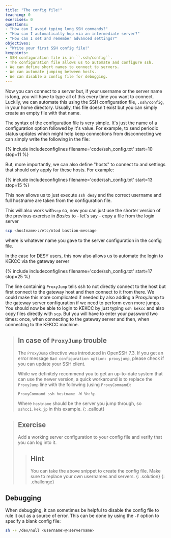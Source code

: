 ```yaml
---
title: "The config file!"
teaching: 0
exercises: 0
questions:
- "How can I avoid typing long SSH commands?"
- "How can I automatically hop via an intermediate server?"
- "How can I set and remember advanced settings?"
objectives:
- "Write your first SSH config file!"
keypoints:
- SSH configuration file is in ``.ssh/config``.
- The configuration file allows us to automate and configure ssh.
- We can define short names to connect to servers.
- We can automate jumping between hosts.
- We can disable a config file for debugging. 
---
```

Now you can connect to a server but, if your username or the server name
is long, you will have to type all of this every time you want to connect. Luckily, we can
automate this using the SSH configuration file, ``.ssh/config``, in your home
directory. Usually, this file doesn't exist but you can simply create an empty
file with that name.

The syntax of the configuration file is very simple. It's just the name of a
configuration option followed by it's value. For example, to send periodic
status updates which might help keep connections from disconnecting we can
simply write the following in the file:

{% include includeconfiglines filename='code/ssh_config.txt' start=10 stop=11 %}

But, more importantly, we can also define "hosts" to connect to and settings that
should only apply for these hosts. For example:

{% include includeconfiglines filename='code/ssh_config.txt' start=13 stop=15 %}

This now allows us to just execute ``ssh desy`` and the correct username and
full hostname are taken from the configuration file. 

This will also work with``scp`` so, now you can just use the shorter version of the previous exercise in *Basics*
to - let's say - copy a file from the login server

```bash
scp <hostname>:/etc/mtod bastion-message
```
where <hostname> is whatever name you gave to the server configuration in the config file.

In the case for DESY users, this now also allows us to automate the login to KEKCC via the gateway server

{% include includeconfiglines filename='code/ssh_config.txt' start=17 stop=25 %}

The line containing ``ProxyJump`` tells ssh to not directly connect to the host
but first connect to the gateway host and then connect to it from there. We could make
this more complicated if needed by also adding a ProxyJump to the gateway server
configuration if we need to perform even more jumps. 
You should now be able to
login to KEKCC by just typing ``ssh kekcc`` and also copy files directly with
``scp``. But you will have to enter your password two times: once, when
connecting to the gateway server and then, when connecting to the KEKCC machine.

> ## In case of `ProxyJump` trouble
> The `ProxyJump` directive was introduced in OpenSSH 7.3. If you get an
> error message `Bad configuration option: proxyjump`, please check if
> you can update your SSH client.
>
> While we definitely recommend you to get an up-to-date system that can use
> the newer version, a quick workaround is to replace the `ProxyJump` line
> with the following (using `ProxyCommand`):
>
> ```
> ProxyCommand ssh hostname -W %h:%p
> ```
> Where `hostname` should be the server you jump through, so
> `sshcc1.kek.jp` in this example.
{: .callout}

> ## Exercise
> Add a working server configuration to your config file and verify that
> you can log into it.
> > ## Hint
> > You can take the above snippet to create the config file. Make sure to replace
> > your own usernames and servers. 
> {: .solution}
{: .challenge}

  
 ## Debugging
  
When debugging, it can sometimes be helpful to disable the config file
to rule it out as a source of error. This can be done
by using the `-F` option to specify a blank config file:

```bash
sh -F /dev/null <username>@<servername>
```
